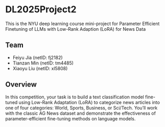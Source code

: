 # DL2025Project2
This is the NYU deep learning course mini-project for Parameter Efficient Finetuning of LLMs with Low-Rank Adaption (LoRA) for News Data
## Team 
- Feiyu Jia (netID: fj2182)
- Tianzan Min (netID: tm4485)
- Xiaoyu Liu (netID: xl5808)

## Overview
In this competition, your task is to build a text classification model fine-tuned using Low-Rank Adaptation (LoRA) to categorize news articles into one of four categories: World, Sports, Business, or Sci/Tech. You’ll work with the classic AG News dataset and demonstrate the effectiveness of parameter-efficient fine-tuning methods on language models.